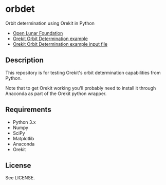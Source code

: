 # orbdet

Orbit determination using Orekit in Python

* [Open Lunar Foundation](https://www.openlunar.org/)
* [Orekit Orbit Determination example](https://gitlab.orekit.org/orekit/orekit/blob/88083e56362c182abb7991c3d08695d860b5fca9/src/tutorials/java/fr/cs/examples/estimation/OrbitDetermination.java)
* [Orekit Orbit Determination example input file](https://gitlab.orekit.org/orekit/orekit/blob/88083e56362c182abb7991c3d08695d860b5fca9/src/tutorials/resources/orbit-determination.in)

## Description

This repository is for testing Orekit's orbit determination
capabilities from Python.

Note that to get Orekit working you'll probably need to install it
through Anaconda as part of the Orekit python wrapper.

## Requirements

* Python 3.x
* Numpy
* SciPy
* Matplotlib
* Anaconda
* Orekit

## License

See LICENSE.